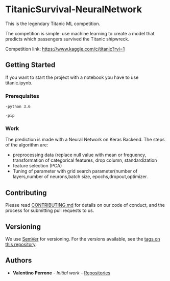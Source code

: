 # TitanicSurvival-NeuralNetwork

This is the legendary Titanic ML competition.

The competition is simple: use machine learning to create a model that predicts which passengers survived the Titanic shipwreck.

Competition link:
https://www.kaggle.com/c/titanic?rvi=1


## Getting Started

If you want to start the project with a notebook you have to use titanic.ipynb.

### Prerequisites


```
-python 3.6

-pip
```

### Work

The prediction is made with a Neural Network on Keras Backend. The steps of the algorithm are: 
- preprocessing data (replace null value with mean or frequency, transformation of categorical features, drop column, standardization
- feature selection (PCA)
- Tuning of parameter with grid search parameter(number of layers,number of neurons,batch size, epochs,dropout,optimizer.

## Contributing

Please read [CONTRIBUTING.md](https://gist.github.com/PurpleBooth/b24679402957c63ec426) for details on our code of conduct, and the process for submitting pull requests to us.

## Versioning

We use [SemVer](http://semver.org/) for versioning. For the versions available, see the [tags on this repository](https://github.com/your/project/tags). 

## Authors

* **Valentino Perrone** - *Initial work* - [Repositories](https://github.com/valentino7)



